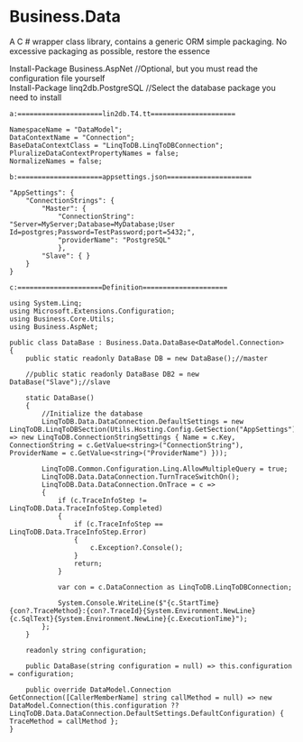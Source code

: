 # Business.Data
A C # wrapper class library, contains a generic ORM simple packaging. No excessive packaging as possible, restore the essence

Install-Package Business.AspNet //Optional, but you must read the configuration file yourself  
Install-Package linq2db.PostgreSQL //Select the database package you need to install

	a:=====================lin2db.T4.tt=====================
	
	NamespaceName = "DataModel";
	DataContextName = "Connection";
	BaseDataContextClass = "LinqToDB.LinqToDBConnection";
	PluralizeDataContextPropertyNames = false;
	NormalizeNames = false;
	
	b:=====================appsettings.json=====================
	
	"AppSettings": {
		"ConnectionStrings": {
			"Master": {
				"ConnectionString": "Server=MyServer;Database=MyDatabase;User Id=postgres;Password=TestPassword;port=5432;",
				"providerName": "PostgreSQL"
				},
            "Slave": { }
		}
	}
	
	c:=====================Definition=====================

    using System.Linq;
    using Microsoft.Extensions.Configuration;
    using Business.Core.Utils;
    using Business.AspNet;

	public class DataBase : Business.Data.DataBase<DataModel.Connection>
    {
        public static readonly DataBase DB = new DataBase();//master

        //public static readonly DataBase DB2 = new DataBase("Slave");//slave

        static DataBase()
        {
            //Initialize the database
            LinqToDB.Data.DataConnection.DefaultSettings = new LinqToDB.LinqToDBSection(Utils.Hosting.Config.GetSection("AppSettings").GetSection("ConnectionStrings").GetChildren().Select(c => new LinqToDB.ConnectionStringSettings { Name = c.Key, ConnectionString = c.GetValue<string>("ConnectionString"), ProviderName = c.GetValue<string>("ProviderName") }));

            LinqToDB.Common.Configuration.Linq.AllowMultipleQuery = true;
            LinqToDB.Data.DataConnection.TurnTraceSwitchOn();
            LinqToDB.Data.DataConnection.OnTrace = c =>
            {
                if (c.TraceInfoStep != LinqToDB.Data.TraceInfoStep.Completed)
                {
                    if (c.TraceInfoStep == LinqToDB.Data.TraceInfoStep.Error)
                    {
                        c.Exception?.Console();
                    }
                    return;
                }

                var con = c.DataConnection as LinqToDB.LinqToDBConnection;

                System.Console.WriteLine($"{c.StartTime}{con?.TraceMethod}:{con?.TraceId}{System.Environment.NewLine}{c.SqlText}{System.Environment.NewLine}{c.ExecutionTime}");
            };
        }

        readonly string configuration;

        public DataBase(string configuration = null) => this.configuration = configuration;

        public override DataModel.Connection GetConnection([CallerMemberName] string callMethod = null) => new DataModel.Connection(this.configuration ?? LinqToDB.Data.DataConnection.DefaultSettings.DefaultConfiguration) { TraceMethod = callMethod };
    }
	